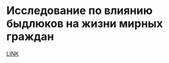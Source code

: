 # Исследование по влиянию быдлюков на жизни мирных граждан



[LINK](https://varlamov.ru/1022252.html)